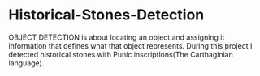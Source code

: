 # Historical-Stones-Detection
OBJECT DETECTION is about locating an object and assigning it information that defines what that object represents.
During this project I detected historical stones with Punic inscriptions(The Carthaginian language).

